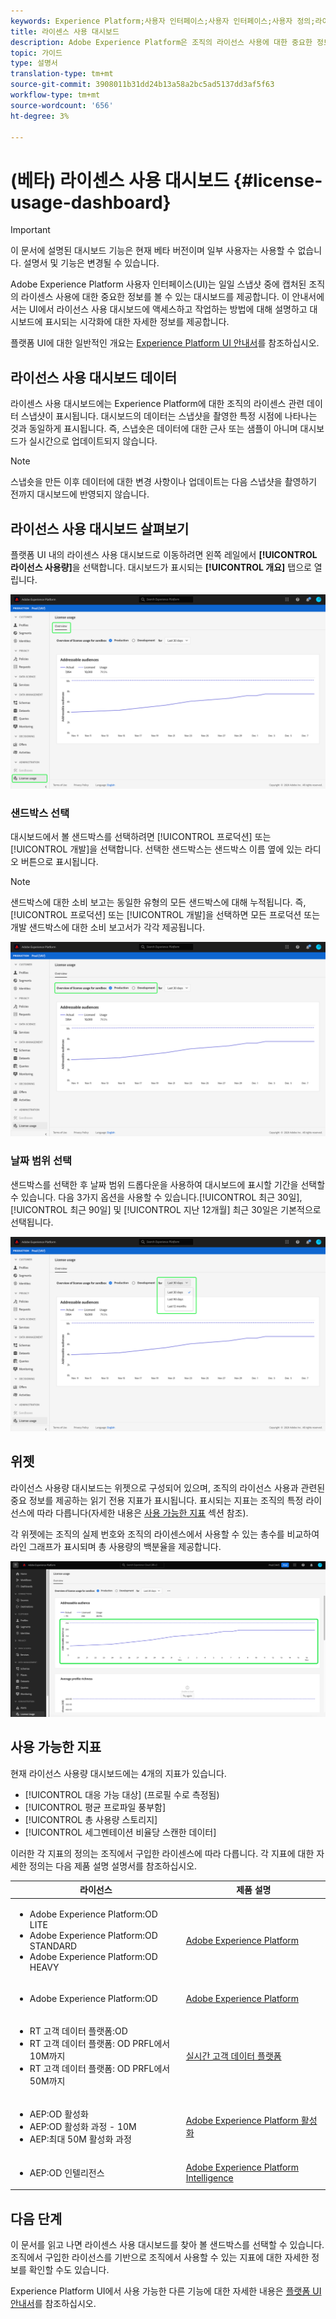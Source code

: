 ```yaml
---
keywords: Experience Platform;사용자 인터페이스;사용자 인터페이스;사용자 정의;라이센스 사용 대시보드;대시보드;라이센스 사용;자격 부여;소비
title: 라이센스 사용 대시보드
description: Adobe Experience Platform은 조직의 라이선스 사용에 대한 중요한 정보를 볼 수 있는 대시보드를 제공합니다.
topic: 가이드
type: 설명서
translation-type: tm+mt
source-git-commit: 3908011b31dd24b13a58a2bc5ad5137dd3af5f63
workflow-type: tm+mt
source-wordcount: '656'
ht-degree: 3%

---
```



# (베타) 라이센스 사용 대시보드 {#license-usage-dashboard}

>[!IMPORTANT]
>
>이 문서에 설명된 대시보드 기능은 현재 베타 버전이며 일부 사용자는 사용할 수 없습니다. 설명서 및 기능은 변경될 수 있습니다.

Adobe Experience Platform 사용자 인터페이스(UI)는 일일 스냅샷 중에 캡처된 조직의 라이센스 사용에 대한 중요한 정보를 볼 수 있는 대시보드를 제공합니다. 이 안내서에서는 UI에서 라이선스 사용 대시보드에 액세스하고 작업하는 방법에 대해 설명하고 대시보드에 표시되는 시각화에 대한 자세한 정보를 제공합니다.

플랫폼 UI에 대한 일반적인 개요는 [Experience Platform UI 안내서](../../landing/ui-guide.md)를 참조하십시오.

## 라이선스 사용 대시보드 데이터

라이센스 사용 대시보드에는 Experience Platform에 대한 조직의 라이센스 관련 데이터 스냅샷이 표시됩니다. 대시보드의 데이터는 스냅샷을 촬영한 특정 시점에 나타나는 것과 동일하게 표시됩니다. 즉, 스냅숏은 데이터에 대한 근사 또는 샘플이 아니며 대시보드가 실시간으로 업데이트되지 않습니다.

>[!NOTE]
>
>스냅숏을 만든 이후 데이터에 대한 변경 사항이나 업데이트는 다음 스냅샷을 촬영하기 전까지 대시보드에 반영되지 않습니다.

## 라이선스 사용 대시보드 살펴보기

플랫폼 UI 내의 라이센스 사용 대시보드로 이동하려면 왼쪽 레일에서 **[!UICONTROL 라이선스 사용량]**&#x200B;을 선택합니다. 대시보드가 표시되는 **[!UICONTROL 개요]** 탭으로 열립니다.

![](../images/license-usage/dashboard-overview.png)

### 샌드박스 선택

대시보드에서 볼 샌드박스를 선택하려면 [!UICONTROL 프로덕션] 또는 [!UICONTROL 개발]을 선택합니다. 선택한 샌드박스는 샌드박스 이름 옆에 있는 라디오 버튼으로 표시됩니다.

>[!NOTE]
>
>샌드박스에 대한 소비 보고는 동일한 유형의 모든 샌드박스에 대해 누적됩니다. 즉, [!UICONTROL 프로덕션] 또는 [!UICONTROL 개발]을 선택하면 모든 프로덕션 또는 개발 샌드박스에 대한 소비 보고서가 각각 제공됩니다.

![](../images/license-usage/select-sandbox.png)

### 날짜 범위 선택

샌드박스를 선택한 후 날짜 범위 드롭다운을 사용하여 대시보드에 표시할 기간을 선택할 수 있습니다. 다음 3가지 옵션을 사용할 수 있습니다.[!UICONTROL 최근 30일], [!UICONTROL 최근 90일] 및 [!UICONTROL 지난 12개월] 최근 30일은 기본적으로 선택됩니다.

![](../images/license-usage/select-date-range.png)

## 위젯

라이선스 사용량 대시보드는 위젯으로 구성되어 있으며, 조직의 라이선스 사용과 관련된 중요 정보를 제공하는 읽기 전용 지표가 표시됩니다. 표시되는 지표는 조직의 특정 라이선스에 따라 다릅니다(자세한 내용은 [사용 가능한 지표](#available-metrics) 섹션 참조).

각 위젯에는 조직의 실제 번호와 조직의 라이센스에서 사용할 수 있는 총수를 비교하여 라인 그래프가 표시되며 총 사용량의 백분율을 제공합니다.

![](../images/license-usage/widgets.png)

## 사용 가능한 지표

현재 라이선스 사용량 대시보드에는 4개의 지표가 있습니다.

* [!UICONTROL 대응 가능 대상] (프로필 수로 측정됨)
* [!UICONTROL 평균 프로파일 풍부함]
* [!UICONTROL 총 사용량 스토리지]
* [!UICONTROL 세그멘테이션 비율당 스캔한 데이터]

이러한 각 지표의 정의는 조직에서 구입한 라이센스에 따라 다릅니다. 각 지표에 대한 자세한 정의는 다음 제품 설명 설명서를 참조하십시오.

| 라이선스 | 제품 설명 |
|---|---|
| <ul><li>Adobe Experience Platform:OD LITE</li><li>Adobe Experience Platform:OD STANDARD</li><li>Adobe Experience Platform:OD HEAVY</li></ul> | [Adobe Experience Platform](https://helpx.adobe.com/legal/product-descriptions/adobe-experience-platform.html) |
| <ul><li>Adobe Experience Platform:OD</li></ul> | [Adobe Experience Platform](https://helpx.adobe.com/legal/product-descriptions/adobe-experience-platform.html) |
| <ul><li>RT 고객 데이터 플랫폼:OD</li><li>RT 고객 데이터 플랫폼: OD PRFL에서 10M까지</li><li>RT 고객 데이터 플랫폼: OD PRFL에서 50M까지</li></ul> | [실시간 고객 데이터 플랫폼](https://helpx.adobe.com/legal/product-descriptions/adobe-experience-platform.html) |
| <ul><li>AEP:OD 활성화</li><li>AEP:OD 활성화 과정 - 10M</li><li>AEP:최대 50M 활성화 과정</li></ul> | [Adobe Experience Platform 활성화](https://helpx.adobe.com/legal/product-descriptions/adobe-experience-platform0.html) |
| <ul><li>AEP:OD 인텔리전스</li></ul> | [Adobe Experience Platform Intelligence](https://helpx.adobe.com/legal/product-descriptions/adobe-experience-platform-intelligence---product-description.html) |

## 다음 단계

이 문서를 읽고 나면 라이센스 사용 대시보드를 찾아 볼 샌드박스를 선택할 수 있습니다. 조직에서 구입한 라이선스를 기반으로 조직에서 사용할 수 있는 지표에 대한 자세한 정보를 확인할 수도 있습니다.

Experience Platform UI에서 사용 가능한 다른 기능에 대한 자세한 내용은 [플랫폼 UI 안내서](../../landing/ui-guide.md)를 참조하십시오.